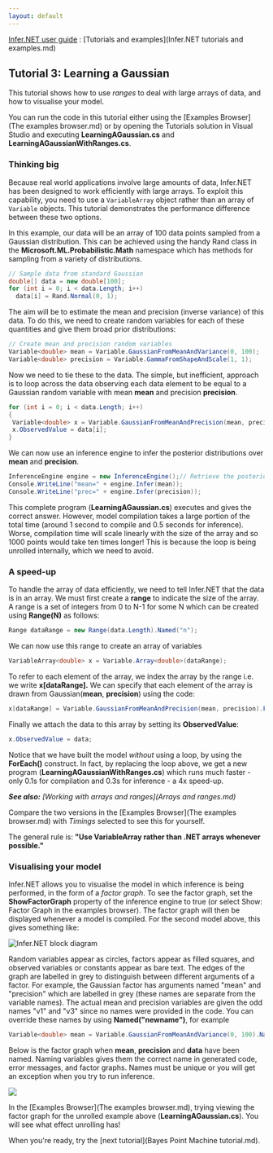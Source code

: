 ```yaml
---
layout: default 
--- 
```

[Infer.NET user guide](index.md) : [Tutorials and examples](Infer.NET tutorials and examples.md)

## Tutorial 3: Learning a Gaussian

This tutorial shows how to use _ranges_ to deal with large arrays of data, and how to visualise your model.

You can run the code in this tutorial either using the [Examples Browser](The examples browser.md) or by opening the Tutorials solution in Visual Studio and executing **LearningAGaussian.cs** and **LearningAGaussianWithRanges.cs**.

### Thinking big

Because real world applications involve large amounts of data, Infer.NET has been designed to work efficiently with large arrays. To exploit this capability, you need to use a `VariableArray` object rather than an array of `Variable` objects. This tutorial demonstrates the performance difference between these two options.

In this example, our data will be an array of 100 data points sampled from a Gaussian distribution. This can be achieved using the handy Rand class in the **Microsoft.ML.Probabilistic.Math** namespace which has methods for sampling from a variety of distributions.
```csharp
// Sample data from standard Gaussian  
double[] data = new double[100];  
for (int i = 0; i < data.Length; i++)
  data[i] = Rand.Normal(0, 1);
```
The aim will be to estimate the mean and precision (inverse variance) of this data. To do this, we need to create random variables for each of these quantities and give them broad prior distributions:
```csharp
// Create mean and precision random variables  
Variable<double> mean = Variable.GaussianFromMeanAndVariance(0, 100);  
Variable<double> precision = Variable.GammaFromShapeAndScale(1, 1);
```
Now we need to tie these to the data. The simple, but inefficient, approach is to loop across the data observing each data element to be equal to a Gaussian random variable with mean **mean** and precision **precision**.
```csharp
for (int i = 0; i < data.Length; i++)  
{  
 Variable<double> x = Variable.GaussianFromMeanAndPrecision(mean, precision);  
 x.ObservedValue = data[i];  
}
```
We can now use an inference engine to infer the posterior distributions over **mean** and **precision**.
```csharp
InferenceEngine engine = new InferenceEngine();// Retrieve the posterior distributions  
Console.WriteLine("mean=" + engine.Infer(mean));  
Console.WriteLine("prec=" + engine.Infer(precision));
```
This complete program (**LearningAGaussian.cs**) executes and gives the correct answer. However, model compilation takes a large portion of the total time (around 1 second to compile and 0.5 seconds for inference). Worse, compilation time will scale linearly with the size of the array and so 1000 points would take ten times longer!  This is because the loop is being unrolled internally, which we need to avoid.

### A speed-up

To handle the array of data efficiently, we need to tell Infer.NET that the data is in an array. We must first create a **range** to indicate the size of the array. A range is a set of integers from 0 to N-1 for some N which can be created using **Range(N)** as follows:

```csharp
Range dataRange = new Range(data.Length).Named("n");
```

We can now use this range to create an array of variables 

```csharp
VariableArray<double> x = Variable.Array<double>(dataRange);
```

To refer to each element of the array, we index the array by the range i.e. we write **x\[dataRange\].** We can specify that each element of the array is drawn from Gaussian(**mean**, **precision**) using the code: 

```csharp
x[dataRange] = Variable.GaussianFromMeanAndPrecision(mean, precision).ForEach(dataRange);
```

Finally we attach the data to this array by setting its **ObservedValue**: 

```csharp
x.ObservedValue = data;
```

Notice that we have built the model _without_ using a loop, by using the **ForEach()** construct. In fact, by replacing the loop above, we get a new program (**LearningAGaussianWithRanges.cs**) which runs much faster - only 0.1s for compilation and 0.3s for inference - a 4x speed-up.

 

_**See also:** [Working with arrays and ranges](Arrays and ranges.md)_

Compare the two versions in the [Examples Browser](The examples browser.md) with _Timings_ selected to see this for yourself.

The general rule is: **"Use VariableArray rather than .NET arrays whenever possible."**

### Visualising your model

Infer.NET allows you to visualise the model in which inference is being performed, in the form of a _factor graph_. To see the factor graph, set the **ShowFactorGraph** property of the inference engine to true (or select Show: Factor Graph in the examples browser). The factor graph will then be displayed whenever a model is compiled. For the second model above, this gives something like:  

![Infer.NET block diagram](LearningAGaussianModel.PNG)

Random variables appear as circles, factors appear as filled squares, and observed variables or constants appear as bare text. The edges of the graph are labelled in grey to distinguish between different arguments of a factor. For example, the Gaussian factor has arguments named "mean" and "precision" which are labelled in grey (these names are separate from the variable names). The actual mean and precision variables are given the odd names "v1" and "v3" since no names were provided in the code. You can override these names by using **Named("newname")**, for example

```csharp
Variable<double> mean = Variable.GaussianFromMeanAndVariance(0, 100).Named("mean");
```

Below is the factor graph when **mean**, **precision** and **data** have been named. Naming variables gives them the correct name in generated code, error messages, and factor graphs. Names must be unique or you will get an exception when you try to run inference.

![](LearningAGaussianModel2.PNG)

In the [Examples Browser](The examples browser.md), trying viewing the factor graph for the unrolled example above (**LearningAGaussian.cs**). You will see what effect unrolling has!

When you're ready, try the [next tutorial](Bayes Point Machine tutorial.md).
